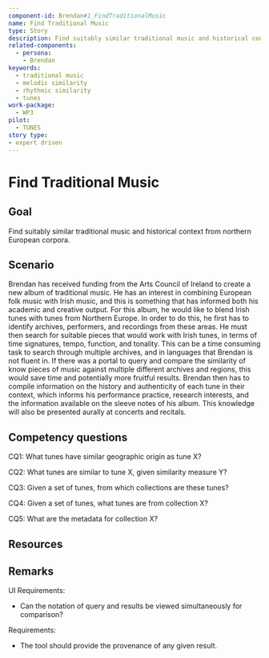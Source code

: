 ```yaml
---
component-id: Brendan#1_FindTraditionalMusic
name: Find Traditional Music
type: Story
description: Find suitably similar traditional music and historical context from northern European corpora.
related-components:
  - persona: 
    - Brendan
keywords: 
  - traditional music
  - melodic similarity
  - rhythmic similarity
  - tunes
work-package:
  - WP3
pilot:
  - TUNES
story type: 
- expert driven
---
```

# Find Traditional Music

## Goal 

Find suitably similar traditional music and historical context from northern European corpora.

## Scenario  

Brendan has received funding from the Arts Council of Ireland to create a new album of traditional music. He has an interest in combining European folk music with Irish music, and this is something that has informed both his academic and creative output. For this album, he would like to blend Irish tunes with tunes from Northern Europe. In order to do this, he first has to identify archives, performers, and recordings from these areas. He must then search for suitable pieces that would work with Irish tunes, in terms of time signatures, tempo, function, and tonality. This can be a time consuming task to search through multiple archives, and in languages that Brendan is not fluent in. If there was a portal to query and compare the similarity of know pieces of music against multiple different archives and regions, this would save time and potentially more fruitful results. Brendan then has to compile information on the history and authenticity of each tune in their context, which informs his performance practice, research interests, and the information available on the sleeve notes of his album. This knowledge will also be presented aurally at concerts and recitals.


## Competency questions 

CQ1: What tunes have similar geographic origin as tune X?

CQ2: What tunes are similar to tune X, given similarity measure Y?

CQ3: Given a set of tunes, from which collections are these tunes?

CQ4: Given a set of tunes, what tunes are from collection X?

CQ5: What are the metadata for collection X?

## Resources

## Remarks

UI Requirements:
- Can the notation of query and results be viewed simultaneously for comparison?

Requirements:
- The tool should provide the provenance of any given result.
